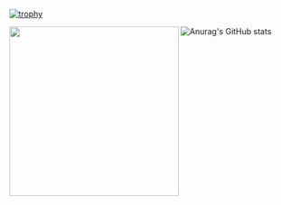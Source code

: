 [![trophy](https://github-profile-trophy.vercel.app/?username=okamoto-tosei&no-bg=true&theme=juicyfresh)](https://github.com/ryo-ma/github-profile-trophy)

![Anurag's GitHub stats](https://github-readme-stats.vercel.app/api?username=okamoto-tosei&show_icons=true&theme=radical)
<a href="https://github.com/anuraghazra/github-readme-stats">
    <img height="300" align="left" src="https://github-readme-stats.vercel.app/api/top-langs/?username=okamoto-tosei&hide=jupyter%20notebook,shaderlab,tex,c%23&langs_count=9" />
</a>





